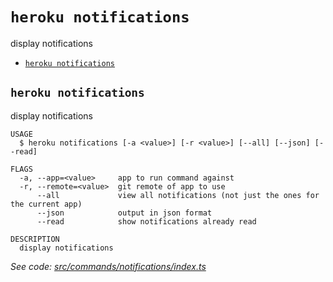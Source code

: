 `heroku notifications`
======================

display notifications

* [`heroku notifications`](#heroku-notifications)

## `heroku notifications`

display notifications

```
USAGE
  $ heroku notifications [-a <value>] [-r <value>] [--all] [--json] [--read]

FLAGS
  -a, --app=<value>     app to run command against
  -r, --remote=<value>  git remote of app to use
      --all             view all notifications (not just the ones for the current app)
      --json            output in json format
      --read            show notifications already read

DESCRIPTION
  display notifications
```

_See code: [src/commands/notifications/index.ts](https://github.com/heroku/cli/blob/v9.0.0-beta.1/packages/cli/src/commands/notifications/index.ts)_
